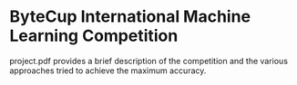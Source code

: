 # ByteCup International Machine Learning Competition

project.pdf provides a brief description of the competition and the various approaches tried to achieve the maximum accuracy.
